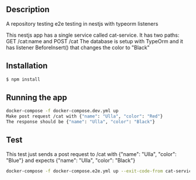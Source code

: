 ## Description
A repository testing e2e testing in nestjs with typeorm listeners

This nestjs app has a single service called cat-service. It has two paths: GET /cat:name and POST /cat
The database is setup with TypeOrm and it has listener BeforeInsert() that changes the color to "Black"


## Installation

```bash
$ npm install
```

## Running the app

```bash
docker-compose -f docker-compose.dev.yml up
Make post request /cat with {"name": "Ulla", "color": "Red"}
The response should be {"name": "Ulla", "color": "Black"}
```

## Test
This test just sends a post request to /cat with {"name": "Ulla", "color": "Blue"} and expects {"name": "Ulla", "color": "Black"}
```bash
docker-compose -f docker-compose.e2e.yml up --exit-code-from cat-service
```
